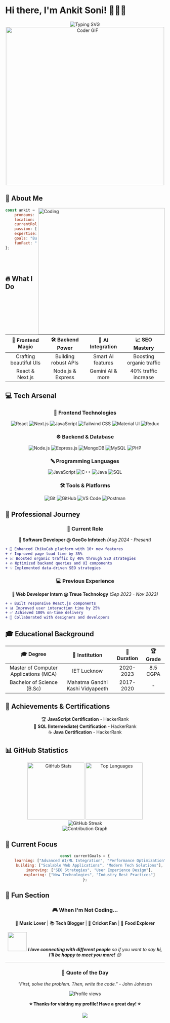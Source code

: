 # Hi there, I'm Ankit Soni! 👨‍💻✨

<div align="center">
  <img src="https://readme-typing-svg.herokuapp.com?font=Fira+Code&size=30&pause=1000&color=00D9FF&center=true&vCenter=true&width=600&lines=Full+Stack+Developer+%F0%9F%9A%80;React+%7C+Next.js+%7C+Node.js+Expert;AI+Integration+Enthusiast+%F0%9F%A4%96;Building+Scalable+Applications+%F0%9F%8C%9F;Always+Learning+%26+Growing+%F0%9F%93%88" alt="Typing SVG" />
</div>

<div align="center">
  <img src="https://media.giphy.com/media/SWoSkN6DxTszqIKEqv/giphy.gif" alt="Coder GIF" width="500">
</div>

## 🌟 About Me

<img align="right" alt="Coding" width="400" src="https://media.giphy.com/media/qgQUggAC3Pfv687qPC/giphy.gif">

```javascript
const ankit = {
    pronouns: "He" | "Him",
    location: "Varanasi, India 🇮🇳",
    currentRole: "Software Developer @ GeoGo Infotech",
    passion: ["Full Stack Development", "AI Integration", "Clean Code"],
    expertise: ["React.js", "Next.js", "Node.js", "SEO Optimization"],
    goals: "Building products that make a difference! 🎯",
    funFact: "I debug code better than I debug my life! 😄"
};
```

<br><br>

## 🔥 What I Do

<div align="center">

| 🎨 **Frontend Magic** | 🛠️ **Backend Power** | 🤖 **AI Integration** | 📈 **SEO Mastery** |
|:---:|:---:|:---:|:---:|
| Crafting beautiful UIs | Building robust APIs | Smart AI features | Boosting organic traffic |
| React & Next.js | Node.js & Express | Gemini AI & more | 40% traffic increase |

</div>

## 💻 Tech Arsenal

<div align="center">

### 🎨 Frontend Technologies
![React](https://img.shields.io/badge/-React-61DAFB?style=for-the-badge&logo=react&logoColor=black&labelColor=61DAFB)
![Next.js](https://img.shields.io/badge/-Next.js-000000?style=for-the-badge&logo=next.js&logoColor=white)
![JavaScript](https://img.shields.io/badge/-JavaScript-F7DF1E?style=for-the-badge&logo=javascript&logoColor=black)
![Tailwind CSS](https://img.shields.io/badge/-Tailwind_CSS-38B2AC?style=for-the-badge&logo=tailwind-css&logoColor=white)
![Material UI](https://img.shields.io/badge/-Material_UI-0081CB?style=for-the-badge&logo=material-ui&logoColor=white)
![Redux](https://img.shields.io/badge/-Redux-764ABC?style=for-the-badge&logo=redux&logoColor=white)

### ⚙️ Backend & Database
![Node.js](https://img.shields.io/badge/-Node.js-339933?style=for-the-badge&logo=node.js&logoColor=white)
![Express.js](https://img.shields.io/badge/-Express.js-000000?style=for-the-badge&logo=express&logoColor=white)
![MongoDB](https://img.shields.io/badge/-MongoDB-47A248?style=for-the-badge&logo=mongodb&logoColor=white)
![MySQL](https://img.shields.io/badge/-MySQL-4479A1?style=for-the-badge&logo=mysql&logoColor=white)
![PHP](https://img.shields.io/badge/-PHP-777BB4?style=for-the-badge&logo=php&logoColor=white)

### 🔤 Programming Languages
![JavaScript](https://img.shields.io/badge/-JavaScript-F7DF1E?style=for-the-badge&logo=javascript&logoColor=black)
![C++](https://img.shields.io/badge/-C++-00599C?style=for-the-badge&logo=c%2B%2B&logoColor=white)
![Java](https://img.shields.io/badge/-Java-ED8B00?style=for-the-badge&logo=java&logoColor=white)
![SQL](https://img.shields.io/badge/-SQL-4479A1?style=for-the-badge&logo=mysql&logoColor=white)

### 🛠️ Tools & Platforms
![Git](https://img.shields.io/badge/-Git-F05032?style=for-the-badge&logo=git&logoColor=white)
![GitHub](https://img.shields.io/badge/-GitHub-181717?style=for-the-badge&logo=github&logoColor=white)
![VS Code](https://img.shields.io/badge/-VS_Code-007ACC?style=for-the-badge&logo=visual-studio-code&logoColor=white)
![Postman](https://img.shields.io/badge/-Postman-FF6C37?style=for-the-badge&logo=postman&logoColor=white)

</div>

## 🚀 Professional Journey

<div align="center">

### 💼 Current Role
**🏢 Software Developer @ GeoGo Infotech** *(Aug 2024 - Present)*

</div>

```diff
+ 🎯 Enhanced ChikuCab platform with 10+ new features
+ ⚡ Improved page load time by 35%
+ 📈 Boosted organic traffic by 40% through SEO strategies
+ 🔥 Optimized backend queries and UI components
+ 💡 Implemented data-driven SEO strategies
```

<div align="center">

### 💻 Previous Experience
**🌟 Web Developer Intern @ Treue Technology** *(Sep 2023 - Nov 2023)*

</div>

```diff
+ ⚛️ Built responsive React.js components
+ 📊 Improved user interaction time by 25%
+ ✅ Achieved 100% on-time delivery
+ 🤝 Collaborated with designers and developers
```

## 🎓 Educational Background

<div align="center">

| 🎓 **Degree** | 🏫 **Institution** | 📅 **Duration** | 🏆 **Grade** |
|:---:|:---:|:---:|:---:|
| Master of Computer Applications (MCA) | IET Lucknow | 2020-2023 | 8.5 CGPA |
| Bachelor of Science (B.Sc) | Mahatma Gandhi Kashi Vidyapeeth | 2017-2020 | - |

</div>

## 🏅 Achievements & Certifications

<div align="center">

🏆 **JavaScript Certification** - HackerRank  
🥇 **SQL (Intermediate) Certification** - HackerRank  
☕ **Java Certification** - HackerRank  

</div>

## 📊 GitHub Statistics

<div align="center">
  <img src="https://github-readme-stats.vercel.app/api?username=yourusername&show_icons=true&theme=tokyonight&hide_border=true&count_private=true&bg_color=0D1117&title_color=00D9FF&icon_color=00D9FF&text_color=FFFFFF" alt="GitHub Stats" height="180">
  <img src="https://github-readme-stats.vercel.app/api/top-langs/?username=yourusername&layout=compact&theme=tokyonight&hide_border=true&bg_color=0D1117&title_color=00D9FF&text_color=FFFFFF" alt="Top Languages" height="180">
</div>

<div align="center">
  <img src="https://github-readme-streak-stats.herokuapp.com/?user=yourusername&theme=tokyonight&hide_border=true&background=0D1117&stroke=00D9FF&ring=00D9FF&fire=FF6B6B&currStreakLabel=00D9FF" alt="GitHub Streak" />
</div>

<div align="center">
  <img src="https://github-readme-activity-graph.vercel.app/graph?username=yourusername&theme=tokyo-night&bg_color=0D1117&color=00D9FF&line=00D9FF&point=FFFFFF&area=true&hide_border=true" alt="Contribution Graph" />
</div>

## 🎯 Current Focus

<div align="center">

```javascript
const currentGoals = {
    learning: ["Advanced AI/ML Integration", "Performance Optimization"],
    building: ["Scalable Web Applications", "Modern Tech Solutions"],
    improving: ["SEO Strategies", "User Experience Design"],
    exploring: ["New Technologies", "Industry Best Practices"]
};
```

</div>

## 🌈 Fun Section

<div align="center">

### 🎮 When I'm Not Coding...

🎵 **Music Lover** | 📚 **Tech Blogger** | 🏏 **Cricket Fan** | 🍕 **Food Explorer**

<img src="https://media.giphy.com/media/LnQjpWaON8nhr21vNW/giphy.gif" width="60"> <em><b>I love connecting with different people</b> so if you want to say <b>hi, I'll be happy to meet you more!</b> 😊</em>

</div>

---

<div align="center">

### 💭 Quote of the Day
*"First, solve the problem. Then, write the code."* - John Johnson

<img src="https://komarev.com/ghpvc/?username=yourusername&color=00D9FF&style=for-the-badge&label=Profile+Views" alt="Profile views" />

**⭐ Thanks for visiting my profile! Have a great day! ⭐**

</div>

<div align="center">
  <img src="https://capsule-render.vercel.app/api?type=waving&color=gradient&customColorList=6,11,20&height=150&section=footer&text=Happy%20Coding!&fontSize=50&fontColor=ffffff&animation=twinkling" />
</div>
